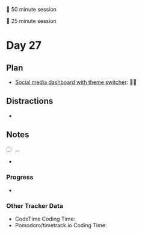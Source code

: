 🍒 50 minute session

🍅 25 minute session

# Day 27

## Plan

-   [Social media dashboard with theme switcher](https://www.frontendmentor.io/challenges/social-media-dashboard-with-theme-switcher-6oY8ozp_H): 🍒🍒

## Distractions

-

## Notes

-   [ ] ...

-

### Progress

-

### Other Tracker Data

-   CodeTime Coding Time:
-   Pomodoro/timetrack.io Coding Time:
